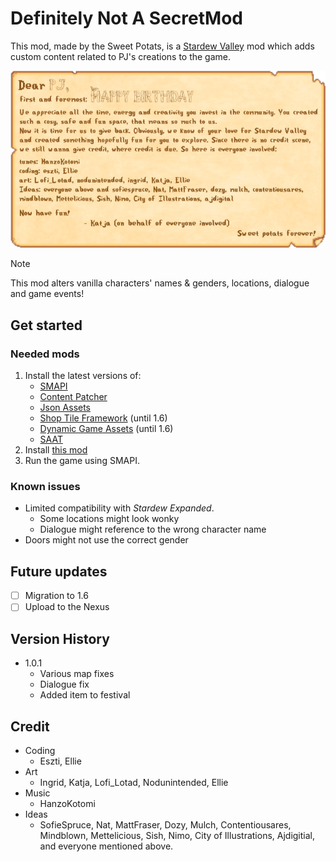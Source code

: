 # Definitely Not A SecretMod
This mod, made by the Sweet Potats, is a [Stardew Valley](http://stardewvalley.net/) mod which adds custom content related to PJ's creations to the game.

![Credit image](credit.png "Credit")
>[!NOTE]
>This mod alters vanilla characters' names & genders, locations, dialogue and game events!

## Get started
### Needed mods
1. Install the latest versions of:
   * [SMAPI](https://smapi.io/)
   * [Content Patcher](https://www.nexusmods.com/stardewvalley/mods/1915)
   * [Json Assets](https://www.nexusmods.com/stardewvalley/mods/1720)
   * [Shop Tile Framework](https://www.nexusmods.com/stardewvalley/mods/5005)  (until 1.6)
   * [Dynamic Game Assets](https://www.nexusmods.com/stardewvalley/mods/9365) (until 1.6)
   * [SAAT](https://www.nexusmods.com/stardewvalley/mods/10747)
2. Install [this mod](https://github.com/animatedrice/DefinitelyNotASecretMod/releases/download/v.1.0.1/PjStardewMod.zip)
3. Run the game using SMAPI.

### Known issues
* Limited compatibility with *Stardew Expanded*.
     * Some locations might look wonky
     * Dialogue might reference to the wrong character name
* Doors might not use the correct gender

## Future updates 
- [ ] Migration to 1.6
- [ ] Upload to the Nexus
  
## Version History
* 1.0.1
    * Various map fixes
    * Dialogue fix
    * Added item to festival
  
 ## Credit
 * Coding
     * Eszti, Ellie
 * Art
     * Ingrid, Katja, Lofi_Lotad, Nodunintended, Ellie
* Music
     * HanzoKotomi
* Ideas
   * SofieSpruce, Nat, MattFraser, Dozy, Mulch, Contentiousares, Mindblown, Mettelicious, Sish, Nimo, City of Illustrations, Ajdigitial, and everyone mentioned above.
 

